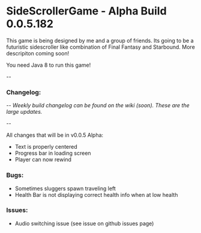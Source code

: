 # SideScrollerGame - Alpha Build 0.0.5.182

This game is being designed by me and a group of friends. Its going to be a futuristic sidescroller like combination of Final Fantasy and Starbound. More descripiton coming soon!

You need Java 8 to run this game!

--

### Changelog: 

--
*Weekly build changelog can be found on the wiki (soon). These are the large updates.*

--

All changes that will be in v0.0.5 Alpha:
- Text is properly centered
- Progress bar in loading screen
- Player can now rewind

### Bugs:
- Sometimes sluggers spawn traveling left
- Health Bar is not displaying correct health info when at low health

### Issues:
- Audio switching issue (see issue on github issues page)